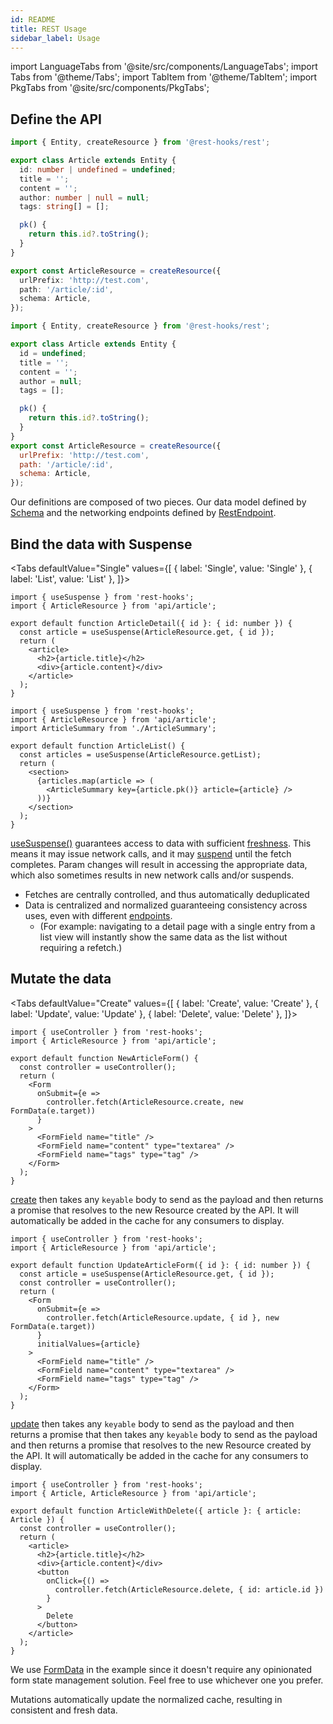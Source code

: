 ```yaml
---
id: README
title: REST Usage
sidebar_label: Usage
---
```


<head>
  <title>Using REST APIs with Rest Hooks</title>
</head>

import LanguageTabs from '@site/src/components/LanguageTabs';
import Tabs from '@theme/Tabs';
import TabItem from '@theme/TabItem';
import PkgTabs from '@site/src/components/PkgTabs';

<PkgTabs pkgs="@rest-hooks/rest" />

## Define the API

<LanguageTabs>

```typescript title="api/Article.ts"
import { Entity, createResource } from '@rest-hooks/rest';

export class Article extends Entity {
  id: number | undefined = undefined;
  title = '';
  content = '';
  author: number | null = null;
  tags: string[] = [];

  pk() {
    return this.id?.toString();
  }
}

export const ArticleResource = createResource({
  urlPrefix: 'http://test.com',
  path: '/article/:id',
  schema: Article,
});
```

```js title="api/Article.js"
import { Entity, createResource } from '@rest-hooks/rest';

export class Article extends Entity {
  id = undefined;
  title = '';
  content = '';
  author = null;
  tags = [];

  pk() {
    return this.id?.toString();
  }
}
export const ArticleResource = createResource({
  urlPrefix: 'http://test.com',
  path: '/article/:id',
  schema: Article,
});
```

</LanguageTabs>

Our definitions are composed of two pieces. Our data model defined by [Schema](api/schema.md) and the
networking endpoints defined by [RestEndpoint](api/RestEndpoint.md).

## Bind the data with Suspense

<Tabs
defaultValue="Single"
values={[
{ label: 'Single', value: 'Single' },
{ label: 'List', value: 'List' },
]}>
<TabItem value="Single">

```tsx
import { useSuspense } from 'rest-hooks';
import { ArticleResource } from 'api/article';

export default function ArticleDetail({ id }: { id: number }) {
  const article = useSuspense(ArticleResource.get, { id });
  return (
    <article>
      <h2>{article.title}</h2>
      <div>{article.content}</div>
    </article>
  );
}
```

</TabItem>
<TabItem value="List">

```tsx
import { useSuspense } from 'rest-hooks';
import { ArticleResource } from 'api/article';
import ArticleSummary from './ArticleSummary';

export default function ArticleList() {
  const articles = useSuspense(ArticleResource.getList);
  return (
    <section>
      {articles.map(article => (
        <ArticleSummary key={article.pk()} article={article} />
      ))}
    </section>
  );
}
```

</TabItem>
</Tabs>

[useSuspense()](/docs/api/useSuspense) guarantees access to data with sufficient [freshness](api/RestEndpoint.md#dataexpirylength).
This means it may issue network calls, and it may [suspend](/docs/getting-started/data-dependency#async-fallbacks) until the fetch completes.
Param changes will result in accessing the appropriate data, which also sometimes results in new network calls and/or
suspends.

- Fetches are centrally controlled, and thus automatically deduplicated
- Data is centralized and normalized guaranteeing consistency across uses, even with different [endpoints](api/RestEndpoint.md).
  - (For example: navigating to a detail page with a single entry from a list view will instantly show the same data as the list without
    requiring a refetch.)

## Mutate the data

<Tabs
defaultValue="Create"
values={[
{ label: 'Create', value: 'Create' },
{ label: 'Update', value: 'Update' },
{ label: 'Delete', value: 'Delete' },
]}>
<TabItem value="Create">

```tsx title="article.tsx"
import { useController } from 'rest-hooks';
import { ArticleResource } from 'api/article';

export default function NewArticleForm() {
  const controller = useController();
  return (
    <Form
      onSubmit={e =>
        controller.fetch(ArticleResource.create, new FormData(e.target))
      }
    >
      <FormField name="title" />
      <FormField name="content" type="textarea" />
      <FormField name="tags" type="tag" />
    </Form>
  );
}
```

[create](api/createResource.md#create) then takes any `keyable` body to send as the payload and then returns a promise that
resolves to the new Resource created by the API. It will automatically be added in the cache for any consumers to display.

</TabItem>
<TabItem value="Update">

```tsx title="article.tsx"
import { useController } from 'rest-hooks';
import { ArticleResource } from 'api/article';

export default function UpdateArticleForm({ id }: { id: number }) {
  const article = useSuspense(ArticleResource.get, { id });
  const controller = useController();
  return (
    <Form
      onSubmit={e =>
        controller.fetch(ArticleResource.update, { id }, new FormData(e.target))
      }
      initialValues={article}
    >
      <FormField name="title" />
      <FormField name="content" type="textarea" />
      <FormField name="tags" type="tag" />
    </Form>
  );
}
```

[update](api/createResource.md#update) then takes any `keyable` body to send as the payload and then returns a promise that
then takes any `keyable` body to send as the payload and then returns a promise that
resolves to the new Resource created by the API. It will automatically be added in the cache for any consumers to display.

</TabItem>
<TabItem value="Delete">

```tsx title="article.tsx"
import { useController } from 'rest-hooks';
import { Article, ArticleResource } from 'api/article';

export default function ArticleWithDelete({ article }: { article: Article }) {
  const controller = useController();
  return (
    <article>
      <h2>{article.title}</h2>
      <div>{article.content}</div>
      <button
        onClick={() =>
          controller.fetch(ArticleResource.delete, { id: article.id })
        }
      >
        Delete
      </button>
    </article>
  );
}
```

</TabItem>
</Tabs>

We use [FormData](https://developer.mozilla.org/en-US/docs/Web/API/FormData/FormData) in
the example since it doesn't require any opinionated form state management solution.
Feel free to use whichever one you prefer.

Mutations automatically update the normalized cache, resulting in consistent and fresh data.
